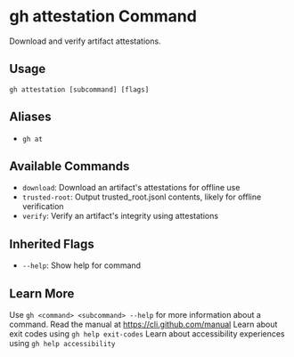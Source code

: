 # gh attestation Command

Download and verify artifact attestations.

## Usage

```
gh attestation [subcommand] [flags]
```

## Aliases

*   `gh at`

## Available Commands

*   `download`: Download an artifact's attestations for offline use
*   `trusted-root`: Output trusted_root.jsonl contents, likely for offline verification
*   `verify`: Verify an artifact's integrity using attestations

## Inherited Flags

*   `--help`: Show help for command

## Learn More

Use `gh <command> <subcommand> --help` for more information about a command.
Read the manual at https://cli.github.com/manual
Learn about exit codes using `gh help exit-codes`
Learn about accessibility experiences using `gh help accessibility`

